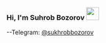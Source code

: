 ### Hi, I'm Suhrob Bozorov <img src="https://media.giphy.com/media/hvRJCLFzcasrR4ia7z/giphy.gif" width="30px">

--Telegram: [@sukhrobbozorov](https://t.me/suhkrobbozorov)
